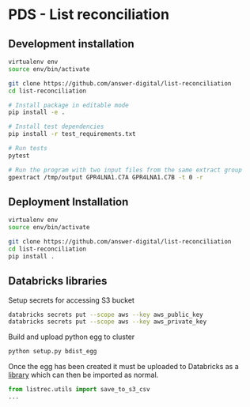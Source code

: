 # PDS - List reconciliation


## Development installation
```bash
virtualenv env
source env/bin/activate

git clone https://github.com/answer-digital/list-reconciliation
cd list-reconciliation

# Install package in editable mode
pip install -e .

# Install test dependencies
pip install -r test_requirements.txt

# Run tests
pytest

# Run the program with two input files from the same extract group
gpextract /tmp/output GPR4LNA1.C7A GPR4LNA1.C7B -t 0 -r
```

## Deployment Installation
```bash
virtualenv env
source env/bin/activate

git clone https://github.com/answer-digital/list-reconciliation
cd list-reconciliation
pip install .
```


## Databricks libraries
Setup secrets for accessing S3 bucket

```bash
databricks secrets put --scope aws --key aws_public_key
databricks secrets put --scope aws --key aws_private_key
```

Build and upload python egg to cluster

```bash
python setup.py bdist_egg
```

Once the egg has been created it must be uploaded to Databricks as a [library](https://docs.databricks.com/libraries/index.html) which can then be imported as normal.

```python
from listrec.utils import save_to_s3_csv
...
```
